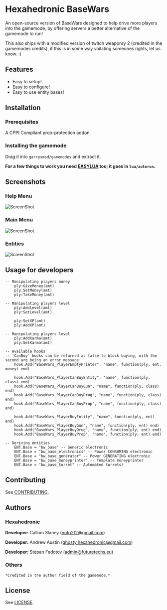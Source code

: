 # Hexahedronic BaseWars
An open-source version of BaseWars designed to help drive more players into the gamemode, by offering servers a better alternative of the gamemode to run!

This also ships with a modified version of twitch weaponry 2 (credited in the gamemodes credits), if this is in some way voilating someones rights, let us know. :)

## Features

* Easy to setup!
* Easy to configure!
* Easy to use entity bases!

## Installation

### Prerequisites
A CPPI Compliant prop-protection addon.

### Installing the gamemode
Drag it into ```garrysmod/gamemodes``` and extract it.

**For a few things to work you need [EASYLUA](https://github.com/CapsAdmin/fast_addons/blob/master/lua/helpers/easylua.lua) too; it goes in ```lua/autorun```.**

## Screenshots

### Help Menu
![ScreenShot](http://puu.sh/mALs7/ad13259bff.jpg)
### Main Menu
![ScreenShot](http://puu.sh/mALv7/eefc81fe95.jpg)
### Entities
![ScreenShot](http://puu.sh/mALDK/b199a75830.jpg)

## Usage for developers

```
-- Manipulating players money
	ply:GiveMoney(amt)
	ply:SetMoney(amt)
	ply:TakeMoney(amt)

-- Manipulating players level
	ply:AddLevel(amt)
	ply:SetLevel(amt)

	ply:SetXP(amt)
	ply:AddXP(amt)

-- Manipulating players level
	ply:AddKarma(amt)
	ply:SetKarma(amt)

-- Available hooks
-- 'CanBuy' hooks can be returned as false to block buying, with the second arg being an error message
	hook.Add("BaseWars_PlayerEmptyPrinter", "name", function(ply, ent, money) end)

	hook.Add("BaseWars_PlayerCanBuyEntity", "name", function(ply, class) end)
	hook.Add("BaseWars_PlayerCanBuyGun", "name", function(ply, class) end)
	hook.Add("BaseWars_PlayerCanBuyDrug", "name", function(ply, class) end)
	hook.Add("BaseWars_PlayerCanBuyProp", "name", function(ply, class) end)

	hook.Add("BaseWars_PlayerBuyEntity", "name", function(ply, ent) end)
	hook.Add("BaseWars_PlayerBuyGun", "name", function(ply, ent) end)
	hook.Add("BaseWars_PlayerBuyDrug", "name", function(ply, ent) end)
	hook.Add("BaseWars_PlayerBuyProp", "name", function(ply, ent) end)

-- Deriving entities
	ENT.Base = "bw_base" -- Generic electronic
	ENT.Base = "bw_base_electronics" -- Power CONSUMING electronic
	ENT.Base = "bw_base_generator" -- Power GENERATING electronic
	ENT.Base = "bw_base_moneyprinter" -- Template moneyprinter
	ENT.Base = "bw_base_turret" -- Automated turrets!
```

## Contributing

See [CONTRIBUTING](CONTRIBUTING.md).

## Authors

### Hexahedronic

  **Developer:** Callum Slaney (notq2f2@gmail.com)

  **Developer:** Andrew Austin (ghosty.hexahedronic@gmail.com)

  **Developer:** Stepan Fedotov (admin@futuretechs.eu)

### Others

	*Credited in the author field of the gamemode.*

## License

See [LICENSE](LICENSE).
